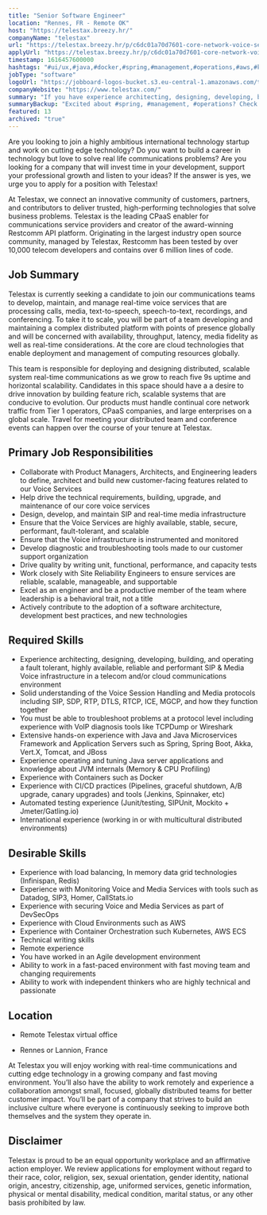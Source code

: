 ```yaml
---
title: "Senior Software Engineer"
location: "Rennes, FR - Remote OK"
host: "https://telestax.breezy.hr/"
companyName: "telestax"
url: "https://telestax.breezy.hr/p/c6dc01a70d7601-core-network-voice-senior-software-engineer-remote-position"
applyUrl: "https://telestax.breezy.hr/p/c6dc01a70d7601-core-network-voice-senior-software-engineer-remote-position/apply"
timestamp: 1616457600000
hashtags: "#ui/ux,#java,#docker,#spring,#management,#operations,#aws,#kubernetes,#redis,#scrum"
jobType: "software"
logoUrl: "https://jobboard-logos-bucket.s3.eu-central-1.amazonaws.com/telestax"
companyWebsite: "https://www.telestax.com/"
summary: "If you have experience architecting, designing, developing, building, and operating a fault tolerant, highly available, reliable and performant SIP & Media Voice infrastructure in a telecom and/or cloud communications environment, Telestax has a job opening for a Senior Software Engineer"
summaryBackup: "Excited about #spring, #management, #operations? Check out this job post!"
featured: 13
archived: "true"
---
```


Are you looking to join a highly ambitious international technology startup and work on cutting edge technology? Do you want to build a career in technology but love to solve real life communications problems? Are you looking for a company that will invest time in your development, support your professional growth and listen to your ideas? If the answer is yes, we urge you to apply for a position with Telestax!

At Telestax, we connect an innovative community of customers, partners, and contributors to deliver trusted, high-performing technologies that solve business problems. Telestax is the leading CPaaS enabler for communications service providers and creator of the award-winning Restcomm API platform. Originating in the largest industry open source community, managed by Telestax, Restcomm has been tested by over 10,000 telecom developers and contains over 6 million lines of code.

## Job Summary

Telestax is currently seeking a candidate to join our communications teams to develop, maintain, and manage real-time voice services that are processing calls, media, text-to-speech, speech-to-text, recordings, and conferencing. To take it to scale, you will be part of a team developing and maintaining a complex distributed platform with points of presence globally and will be concerned with availability, throughput, latency, media fidelity as well as real-time considerations. At the core are cloud technologies that enable deployment and management of computing resources globally.

This team is responsible for deploying and designing distributed, scalable system real-time communications as we grow to reach five 9s uptime and horizontal scalability. Candidates in this space should have a a desire to drive innovation by building feature rich, scalable systems that are conducive to evolution. Our products must handle continual core network traffic from Tier 1 operators, CPaaS companies, and large enterprises on a global scale. Travel for meeting your distributed team and conference events can happen over the course of your tenure at Telestax.

## Primary Job Responsibilities

*   Collaborate with Product Managers, Architects, and Engineering leaders to define, architect and build new customer-facing features related to our Voice Services
*   Help drive the technical requirements, building, upgrade, and maintenance of our core voice services
*   Design, develop, and maintain SIP and real-time media infrastructure
*   Ensure that the Voice Services are highly available, stable, secure, performant, fault-tolerant, and scalable
*   Ensure that the Voice infrastructure is instrumented and monitored
*   Develop diagnostic and troubleshooting tools made to our customer support organization
*   Drive quality by writing unit, functional, performance, and capacity tests
*   Work closely with Site Reliability Engineers to ensure services are reliable, scalable, manageable, and supportable
*   Excel as an engineer and be a productive member of the team where leadership is a behavioral trait, not a title
*   Actively contribute to the adoption of a software architecture, development best practices, and new technologies

## Required Skills

*   Experience architecting, designing, developing, building, and operating a fault tolerant, highly available, reliable and performant SIP & Media Voice infrastructure in a telecom and/or cloud communications environment
*   Solid understanding of the Voice Session Handling and Media protocols including SIP, SDP, RTP, DTLS, RTCP, ICE, MGCP, and how they function together
*   You must be able to troubleshoot problems at a protocol level including experience with VoIP diagnosis tools like TCPDump or Wireshark
*   Extensive hands-on experience with Java and Java Microservices Framework and Application Servers such as Spring, Spring Boot, Akka, Vert.X, Tomcat, and JBoss
*   Experience operating and tuning Java server applications and knowledge about JVM internals (Memory & CPU Profiling)
*   Experience with Containers such as Docker
*   Experience with CI/CD practices (Pipelines, graceful shutdown, A/B upgrade, canary upgrades) and tools (Jenkins, Spinnaker, etc)
*   Automated testing experience (Junit/testing, SIPUnit, Mockito + Jmeter/Gatling.io)
*   International experience (working in or with multicultural distributed environments)

## Desirable Skills

*   Experience with load balancing, In memory data grid technologies (Infinispan, Redis)
*   Experience with Monitoring Voice and Media Services with tools such as Datadog, SIP3, Homer, CallStats.io
*   Experience with securing Voice and Media Services as part of DevSecOps
*   Experience with Cloud Environments such as AWS
*   Experience with Container Orchestration such Kubernetes, AWS ECS
*   Technical writing skills
*   Remote experience
*   You have worked in an Agile development environment
*   Ability to work in a fast-paced environment with fast moving team and changing requirements
*   Ability to work with independent thinkers who are highly technical and passionate

## Location

*   Remote Telestax virtual office

*   Rennes or Lannion, France

At Telestax you will enjoy working with real-time communications and cutting edge technology in a growing company and fast moving environment. You’ll also have the ability to work remotely and experience a collaboration amongst small, focused, globally distributed teams for better customer impact. You’ll be part of a company that strives to build an inclusive culture where everyone is continuously seeking to improve both themselves and the system they operate in.

## Disclaimer

Telestax is proud to be an equal opportunity workplace and an affirmative action employer. We review applications for employment without regard to their race, color, religion, sex, sexual orientation, gender identity, national origin, ancestry, citizenship, age, uniformed services, genetic information, physical or mental disability, medical condition, marital status, or any other basis prohibited by law.
